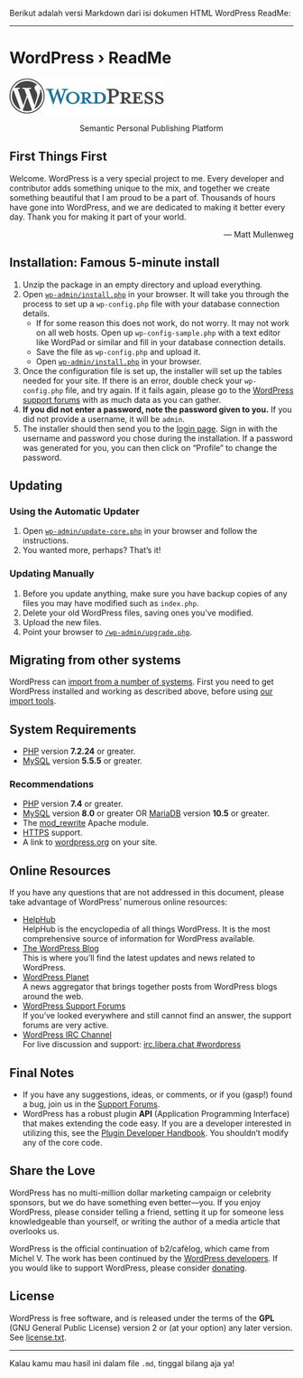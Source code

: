 Berikut adalah versi Markdown dari isi dokumen HTML WordPress ReadMe:

---

# WordPress › ReadMe

![WordPress](wp-admin/images/wordpress-logo.png)

<p align="center">Semantic Personal Publishing Platform</p>

## First Things First

Welcome. WordPress is a very special project to me. Every developer and contributor adds something unique to the mix, and together we create something beautiful that I am proud to be a part of. Thousands of hours have gone into WordPress, and we are dedicated to making it better every day. Thank you for making it part of your world.

<p align="right">— Matt Mullenweg</p>

## Installation: Famous 5-minute install

1. Unzip the package in an empty directory and upload everything.
2. Open [`wp-admin/install.php`](wp-admin/install.php) in your browser. It will take you through the process to set up a `wp-config.php` file with your database connection details.
   - If for some reason this does not work, do not worry. It may not work on all web hosts. Open up `wp-config-sample.php` with a text editor like WordPad or similar and fill in your database connection details.
   - Save the file as `wp-config.php` and upload it.
   - Open [`wp-admin/install.php`](wp-admin/install.php) in your browser.
3. Once the configuration file is set up, the installer will set up the tables needed for your site. If there is an error, double check your `wp-config.php` file, and try again. If it fails again, please go to the [WordPress support forums](https://wordpress.org/support/forums/) with as much data as you can gather.
4. **If you did not enter a password, note the password given to you.** If you did not provide a username, it will be `admin`.
5. The installer should then send you to the [login page](wp-login.php). Sign in with the username and password you chose during the installation. If a password was generated for you, you can then click on “Profile” to change the password.

## Updating

### Using the Automatic Updater

1. Open [`wp-admin/update-core.php`](wp-admin/update-core.php) in your browser and follow the instructions.
2. You wanted more, perhaps? That’s it!

### Updating Manually

1. Before you update anything, make sure you have backup copies of any files you may have modified such as `index.php`.
2. Delete your old WordPress files, saving ones you’ve modified.
3. Upload the new files.
4. Point your browser to [`/wp-admin/upgrade.php`](wp-admin/upgrade.php).

## Migrating from other systems

WordPress can [import from a number of systems](https://developer.wordpress.org/advanced-administration/wordpress/import/). First you need to get WordPress installed and working as described above, before using [our import tools](wp-admin/import.php).

## System Requirements

- [PHP](https://www.php.net/) version **7.2.24** or greater.
- [MySQL](https://www.mysql.com/) version **5.5.5** or greater.

### Recommendations

- [PHP](https://www.php.net/) version **7.4** or greater.
- [MySQL](https://www.mysql.com/) version **8.0** or greater OR [MariaDB](https://mariadb.org/) version **10.5** or greater.
- The [mod_rewrite](https://httpd.apache.org/docs/2.2/mod/mod_rewrite.html) Apache module.
- [HTTPS](https://wordpress.org/news/2016/12/moving-toward-ssl/) support.
- A link to [wordpress.org](https://wordpress.org/) on your site.

## Online Resources

If you have any questions that are not addressed in this document, please take advantage of WordPress’ numerous online resources:

- [HelpHub](https://wordpress.org/documentation/)  
  HelpHub is the encyclopedia of all things WordPress. It is the most comprehensive source of information for WordPress available.
- [The WordPress Blog](https://wordpress.org/news/)  
  This is where you’ll find the latest updates and news related to WordPress.
- [WordPress Planet](https://planet.wordpress.org/)  
  A news aggregator that brings together posts from WordPress blogs around the web.
- [WordPress Support Forums](https://wordpress.org/support/forums/)  
  If you’ve looked everywhere and still cannot find an answer, the support forums are very active.
- [WordPress IRC Channel](https://make.wordpress.org/support/handbook/appendix/other-support-locations/introduction-to-irc/)  
  For live discussion and support: [irc.libera.chat #wordpress](https://web.libera.chat/#wordpress)

## Final Notes

- If you have any suggestions, ideas, or comments, or if you (gasp!) found a bug, join us in the [Support Forums](https://wordpress.org/support/forums/).
- WordPress has a robust plugin **API** (Application Programming Interface) that makes extending the code easy. If you are a developer interested in utilizing this, see the [Plugin Developer Handbook](https://developer.wordpress.org/plugins/). You shouldn’t modify any of the core code.

## Share the Love

WordPress has no multi-million dollar marketing campaign or celebrity sponsors, but we do have something even better—you. If you enjoy WordPress, please consider telling a friend, setting it up for someone less knowledgeable than yourself, or writing the author of a media article that overlooks us.

WordPress is the official continuation of b2/cafèlog, which came from Michel V. The work has been continued by the [WordPress developers](https://wordpress.org/about/). If you would like to support WordPress, please consider [donating](https://wordpress.org/donate/).

## License

WordPress is free software, and is released under the terms of the **GPL** (GNU General Public License) version 2 or (at your option) any later version. See [license.txt](license.txt).

---

Kalau kamu mau hasil ini dalam file `.md`, tinggal bilang aja ya!